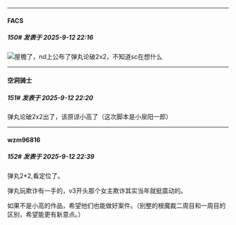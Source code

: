 ﻿
*****

####  FACS  
##### 150#       发表于 2025-9-12 22:16

<img src="https://static.stage1st.com/image/smiley/animal2017/027.png" referrerpolicy="no-referrer">屋檐了，nd上公布了弹丸论破2x2，不知道sc在想什么

*****

####  空洞骑士  
##### 151#       发表于 2025-9-12 22:20

弹丸论破2x2出了，该原谅小高了（这次脚本是小泉阳一郎）


*****

####  wzm96816  
##### 152#       发表于 2025-9-12 22:39

弹丸2*2,看定位了。

弹丸玩欺诈有一手的，v3开头那个女主欺诈其实当年就挺震动的。

如果不是小高的作品，希望他们也能做好案件。（别整的根魔裁二周目和一周目的区别，希望能更有新意点。）

